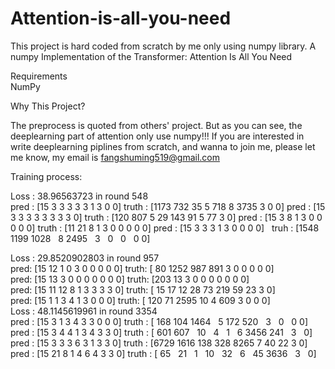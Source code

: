 # Attention-is-all-you-need
This project is hard coded from scratch by me only using numpy library.
A numpy Implementation of the Transformer: Attention Is All You Need

Requirements                                                                                                                               
NumPy

Why This Project?

The preprocess is quoted from others' project. But as you can see, the deeplearning part of attention only use numpy!!!  If you are interested in write deeplearning piplines from scratch, and wanna to join me, please let me know, my email is fangshuming519@gmail.com

Training process:

Loss :  38.96563723  in round  548                                                                                                       
pred : [15  3  3  3  3  3  1  3  0  0]   truth : [1173  732   35    5  718    8 3735    3    0    0]
pred : [15  3  3  3  3  3  3  3  3  0]   truth : [120 807   5  29 143  91   5  77   3   0]
pred : [15  3  8  1  3  0  0  0  0  0]   truth : [11 21  8  1  3  0  0  0  0  0]
pred : [15  3  3  3  1  3  0  0  0  0]   truh  : [1548 1199 1028    8 2495    3    0    0    0   0]

Loss :  29.8520902803  in round  957                                                                                                       
pred: [15 12  1  0  3  0  0  0  0  0]    truth: [  80 1252  987  891    3    0    0    0    0    0]                                       
pred: [15 13  3  0  0  0  0  0  0  0]    truth: [203  13   3   0   0   0   0   0   0   0]                                                 
pred: [15 11 12  8  1  3  3  3  3  0]    truth: [ 15  17  12  28  73 219  59  23   3   0]                                                 
pred: [15  1  1  3  4  1  3  0  0  0]    truth: [ 120   71 2595   10    4  609    3    0    0    0]                                        
Loss :  48.1145619961  in round  3354                                                                                                     
pred : [15  3  1  3  4  3  3  0  0  0]    truth : [ 168  104 1464    5  172  520    3    0    0   0]                                     
pred : [15  3  4  4  1  3  4  3  3  0]    truth : [ 601  607   10    4    1    6 3456  241    3    0]
pred : [15  3  3  3  6  3  1  3  3  0]    truth : [6729 1616  138  328 8265    7   40   22    3    0]
pred : [15 21  8  1  4  6  4  3  3  0]    truth : [  65   21    1   10   32    6   45 3636    3    0]

